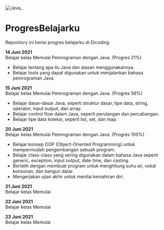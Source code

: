 ![Java](https://i0.wp.com/www.nesabamedia.com/wp-content/uploads/2019/03/java_logo.png?resize=680%2C350&ssl=1)_
# ProgresBelajarku
Repository ini berisi progres belajarku di Dicoding

**14 Juni 2021**  
Belajar kelas Memulai Pemrograman dengan Java. (Progres 21%)
  * Belajar tentang apa itu Java dan alasan menggunakannya.
  * Belajar tools yang dapat digunakan untuk menjalankan bahasa pemrograman Java.

**15 Juni 2021**  
Belajar kelas Memulai Pemrograman dengan Java. (Progres 56%)
  * Belajar dasar-dasar Java, seperti struktur dasar, tipe data, string, operator, input output, dan array.
  * Belajar control flow dalam Java, seperti perulangan dan percabangan.
  * Belajar tipe data koleksi, seperti list, set, dan map.

**20 Juni 2021**  
Belajar kelas Memulai Pemrograman dengan Java. (Progres 100%)
 * Belajar konsep OOP (Object-Oriented Programming) untuk mempermudah pengembangan sebuah program.
 * Belajar class-class yang sering digunakan dalam bahasa Java seperti generic, exception, input output, date time, dan casting. 
 * Berlatih dengan membuat program untuk menghitung suhu air, vokal konsonan, dan bangun datar. 
 * Mengerjakan ujian akhir untuk menilai kemahiran diri.

**21 Juni 2021**  
Belajar kelas Memulai

**22 Juni 2021**  
Belajar kelas Memulai

**23 Juni 2021**  
Belajar kelas Memulai
